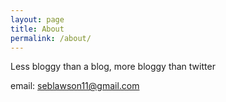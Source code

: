 ```yaml
---
layout: page
title: About
permalink: /about/
---
```


Less bloggy than a blog, more bloggy than twitter


email: seblawson11@gmail.com
